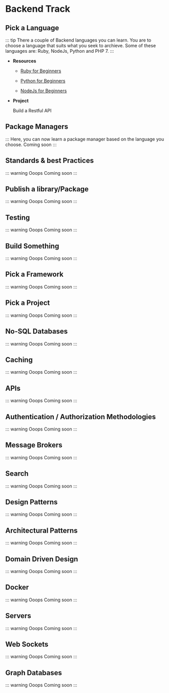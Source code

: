 # Backend Track

## Pick a Language

::: tip
There a couple of Backend languages you can learn. You are to choose a language that suits what you seek to archieve. Some of 
these languages are: Ruby, NodeJs, Python and PHP 7.
:::

* **Resources**

  - [Ruby for Beginners](https://www.udemy.com/learn-ruby-programming-in-ten-easy-steps/)

  - [Python for Beginners](https://www.udemy.com/getting-started-with-modern-python/)
  
  - [NodeJs for Beginners](https://www.udemy.com/understand-nodejs/)


* **Project**

  Build a Restful API
  
  
## Package Managers
::: Here, you can now learn a package manager based on the language you choose.
Coming soon
:::


## Standards & best Practices
::: warning Ooops
Coming soon
:::


## Publish a library/Package
::: warning Ooops
Coming soon
:::


## Testing
::: warning Ooops
Coming soon
:::


## Build Something
::: warning Ooops
Coming soon
:::


## Pick a Framework
::: warning Ooops
Coming soon
:::


## Pick a Project 
::: warning Ooops
Coming soon
:::


## No-SQL Databases
::: warning Ooops
Coming soon
:::


## Caching
::: warning Ooops
Coming soon
:::


## APIs
::: warning Ooops
Coming soon
:::


## Authentication / Authorization Methodologies
::: warning Ooops
Coming soon
:::


## Message Brokers
::: warning Ooops
Coming soon
:::


## Search
::: warning Ooops
Coming soon
:::


## Design Patterns
::: warning Ooops
Coming soon
:::


## Architectural Patterns
::: warning Ooops
Coming soon
:::


## Domain Driven Design
::: warning Ooops
Coming soon
:::


## Docker
::: warning Ooops
Coming soon
:::


## Servers
::: warning Ooops
Coming soon
:::


## Web Sockets
::: warning Ooops
Coming soon
:::


## Graph Databases
::: warning Ooops
Coming soon
:::
